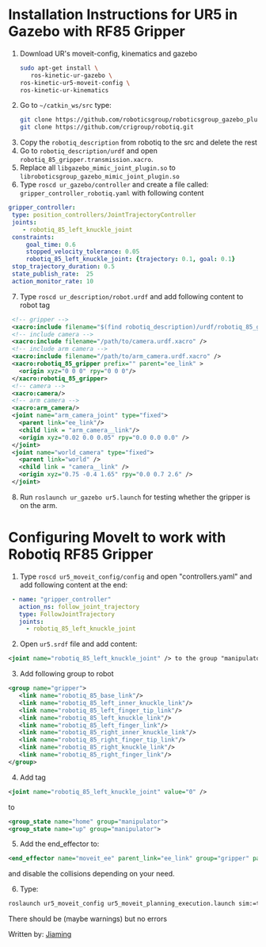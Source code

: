 # Installation Instructions for UR5 in Gazebo with RF85 Gripper

1. Download UR's moveit-config, kinematics and gazebo
    ``` bash
    sudo apt-get install \
       ros-kinetic-ur-gazebo \
    ros-kinetic-ur5-moveit-config \
    ros-kinetic-ur-kinematics
    ```
2. Go to `~/catkin_ws/src` type:
    ``` bash
    git clone https://github.com/roboticsgroup/roboticsgroup_gazebo_plugins.git
    git clone https://github.com/crigroup/robotiq.git
    ```
3. Copy the `robotiq_description` from robotiq to the src and delete the rest
4. Go to `robotiq_description/urdf` and open `robotiq_85_gripper.transmission.xacro`.
5. Replace all `libgazebo_mimic_joint_plugin.so` to `libroboticsgroup_gazebo_mimic_joint_plugin.so`
6. Type `roscd ur_gazebo/controller` and create a file called:
  `gripper_controller_robotiq.yaml` with following content
  ``` yaml
  gripper_controller:
   type: position_controllers/JointTrajectoryController
   joints:
      - robotiq_85_left_knuckle_joint
   constraints:
       goal_time: 0.6
       stopped_velocity_tolerance: 0.05
       robotiq_85_left_knuckle_joint: {trajectory: 0.1, goal: 0.1}
   stop_trajectory_duration: 0.5
   state_publish_rate:  25
   action_monitor_rate: 10
   ```
7. Type `roscd ur_description/robot.urdf` and add following content to robot tag
  ``` xml
   <!-- gripper -->
   <xacro:include filename="$(find robotiq_description)/urdf/robotiq_85_gripper.urdf.xacro" />
   <!-- include camera -->
   <xacro:include filename="/path/to/camera.urdf.xacro" />
   <!-- include arm camera -->
   <xacro:include filename="/path/to/arm_camera.urdf.xacro" />
   <xacro:robotiq_85_gripper prefix="" parent="ee_link" >
     <origin xyz="0 0 0" rpy="0 0 0"/>
   </xacro:robotiq_85_gripper>
   <!-- camera -->
   <xacro:camera/>
   <!-- arm camera -->
   <xacro:arm_camera/>
   <joint name="arm_camera_joint" type="fixed">
     <parent link="ee_link"/>
     <child link = "arm_camera__link"/>
     <origin xyz="0.02 0.0 0.05" rpy="0.0 0.0 0.0" />
   </joint>
   <joint name="world_camera" type="fixed">
     <parent link="world" />
     <child link = "camera__link" />
     <origin xyz="0.75 -0.4 1.65" rpy="0.0 0.7 2.6" />
   </joint>
  ```
8. Run `roslaunch ur_gazebo ur5.launch` for testing whether the gripper is on the arm.

# Configuring MoveIt to work with Robotiq RF85 Gripper

1. Type `roscd ur5_moveit_config/config` and open "controllers.yaml" and add following
content at the end:
  ``` yaml
   - name: "gripper_controller"
     action_ns: follow_joint_trajectory
     type: FollowJointTrajectory
     joints:
       - robotiq_85_left_knuckle_joint
  ```
2. Open `ur5.srdf` file and add content:
  ``` xml
<joint name="robotiq_85_left_knuckle_joint" /> to the group "manipulator"
  ```
3. Add following group to robot
  ``` xml
 <group name="gripper">
     <link name="robotiq_85_base_link"/>
     <link name="robotiq_85_left_inner_knuckle_link"/>
     <link name="robotiq_85_left_finger_tip_link"/>
     <link name="robotiq_85_left_knuckle_link"/>
     <link name="robotiq_85_left_finger_link"/>
     <link name="robotiq_85_right_inner_knuckle_link"/>
     <link name="robotiq_85_right_finger_tip_link"/>
     <link name="robotiq_85_right_knuckle_link"/>
     <link name="robotiq_85_right_finger_link"/>
 </group>
  ```
4. Add tag 
  ``` xml
<joint name="robotiq_85_left_knuckle_joint" value="0" />
  ```
  to
  ``` xml
<group_state name="home" group="manipulator">
<group_state name="up" group="manipulator">
  ```
5. Add the end_effector to:
  ``` xml
<end_effector name="moveit_ee" parent_link="ee_link" group="gripper" parent_group="endeffector" />
  ```                                                                                        
  and disable the collisions depending on your need.
  
6. Type:
``` bash
roslaunch ur5_moveit_config ur5_moveit_planning_execution.launch sim:=true
```
There should be (maybe warnings) but no errors

Written by: [Jiaming](https://github.com/jih189)
